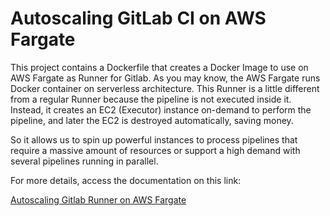 # Autoscaling GitLab CI on AWS Fargate

This project contains a Dockerfile that creates a Docker Image to use on AWS Fargate as Runner for Gitlab.
As you may know, the AWS Fargate runs Docker container on serverless architecture. This Runner is a little different from a regular Runner because the pipeline
is not executed inside it. Instead, it creates an EC2 (Executor) instance on-demand to perform the pipeline, and later the EC2 is destroyed automatically, saving money. 

So it allows us to spin up powerful instances to process pipelines that require a massive amount of resources or support a high demand with several pipelines running in parallel.


For more details, access the documentation on this link:

[Autoscaling Gitlab Runner on AWS Fargate](https://www.bitslovers.com/autoscaling-gitlab-ci-on-aws-fargate/) 
